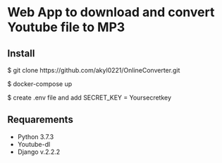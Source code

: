 <h1>Web App to download and convert Youtube file to MP3</h1>
<h2>Install</h2>

<p>$ git clone https://github.com/akyl0221/OnlineConverter.git</p>
<p>$ docker-compose up</p>
<p>$ create .env file and add SECRET_KEY = Yoursecretkey</p>

<h2>Requarements</h2>
<ul>
    <li>Python 3.7.3</li>
    <li>Youtube-dl</li>
    <li>Django v.2.2.2</li>
</ul>
